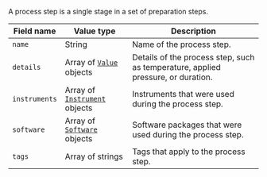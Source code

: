 A process step is a single stage in a set of preparation steps.

Field name | Value type | Description
-----------|------------|------------
`name` | String | Name of the process step.
`details` | Array of [`Value`](!schema_definition/common/Value) objects | Details of the process step, such as temperature, applied pressure, or duration.
`instruments` | Array of [`Instrument`](!schema_definition/common/Instrument) objects | Instruments that were used during the process step.
`software` | Array of [`Software`](!schema_definition/common/Software) objects | Software packages that were used during the process step.
`tags` | Array of strings | Tags that apply to the process step.
